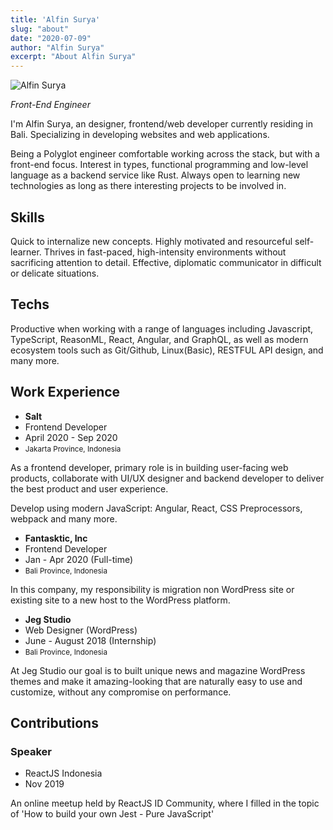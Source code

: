 ```yaml
---
title: 'Alfin Surya'
slug: "about"
date: "2020-07-09"
author: "Alfin Surya"
excerpt: "About Alfin Surya"
---
```


<div class="img-float">
    <img src="assets/img/author.jpg" alt="Alfin Surya" />
</div>

*Front-End Engineer*

I'm Alfin Surya, an designer, frontend/web developer currently residing in Bali. Specializing in developing websites and web applications.

Being a Polyglot engineer comfortable working across the stack, but with a front-end focus. Interest in types, functional programming and low-level language as a backend service like Rust. Always open to learning new technologies as long as there interesting projects to be involved in. 

## Skills
Quick to internalize new concepts. Highly motivated and resourceful self-learner. Thrives in fast-paced, high-intensity environments without sacrificing attention to detail. Effective, diplomatic communicator in difficult or delicate situations.

## Techs
Productive when working with a range of languages including Javascript, TypeScript, ReasonML, React, Angular, and GraphQL, as well as modern ecosystem tools such as Git/Github, Linux(Basic), RESTFUL API design, and many more.

## Work Experience
<div class="section-group-about">
<ul>
    <li><strong>Salt</strong></li>
    <li>Frontend Developer</li>
    <li>April 2020 - Sep 2020</li>
    <li><small>Jakarta Province, Indonesia</small></li>
</ul>

As a frontend developer, primary role is in building user-facing web products, collaborate with UI/UX designer and backend developer to deliver the best product and user experience.

Develop using modern JavaScript: Angular, React, CSS Preprocessors, webpack and many more.
</div>

<div class="section-group-about">
<ul>
    <li><strong>Fantasktic, Inc</strong></li>
    <li>Frontend Developer</li>
    <li>Jan - Apr 2020 (Full-time)</li>
    <li><small>Bali Province, Indonesia</small></li>
</ul>
In this company, my responsibility is migration non WordPress site or existing site to a new host to the WordPress platform.
</div>

<div class="section-group-about">
<ul>
    <li><strong>Jeg Studio</strong></li>
    <li>Web Designer (WordPress)</li>
    <li>June - August 2018 (Internship)</li>
    <li><small>Bali Province, Indonesia</small></li>
</ul>
At Jeg Studio our goal is to built unique news and magazine WordPress themes and make it amazing-looking that are naturally easy to use and customize, without any compromise on performance.
</div>

## Contributions

### Speaker
<div class="section-group-about noMargin">
<ul>
    <li>ReactJS Indonesia</li>
    <li>Nov 2019</li>
</ul>
</div>

An online meetup held by ReactJS ID Community, where I filled in the topic of 'How to build your own Jest - Pure JavaScript'